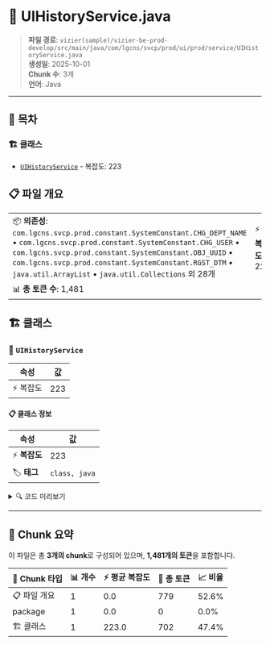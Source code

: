 # 📄 UIHistoryService.java

> **파일 경로**: `vizier(sample)/vizier-be-prod-develop/src/main/java/com/lgcns/svcp/prod/ui/prod/service/UIHistoryService.java`  
> **생성일**: 2025-10-01  
> **Chunk 수**: 3개  
> **언어**: Java
---

## 📑 목차

### 🏗️ 클래스
- [`UIHistoryService`](#class-uihistoryservice) - 복잡도: 223

## 📋 파일 개요

| | |
|--|--|
| 📦 **의존성**: `com.lgcns.svcp.prod.constant.SystemConstant.CHG_DEPT_NAME` • `com.lgcns.svcp.prod.constant.SystemConstant.CHG_USER` • `com.lgcns.svcp.prod.constant.SystemConstant.OBJ_UUID` • `com.lgcns.svcp.prod.constant.SystemConstant.RGST_DTM` • `java.util.ArrayList` • `java.util.Collections` 외 28개 | ⚡ **총 복잡도**: 223 |
| 📊 **총 토큰 수**: 1,481 |  |



## 🏗️ 클래스

### <a id="class-uihistoryservice"></a>🎯 `UIHistoryService`

| 속성 | 값 |
|------|----|
| ⚡ 복잡도 | 223 |



#### 📋 클래스 정보

| 속성 | 값 |
|------|----|
| ⚡ **복잡도** | 223 || 📍 **라인 범위** | 45-45 |
| 🏷️ **태그** | `class, java` |

<details>
<summary>🔍 코드 미리보기</summary>

```java
public class UIHistoryService {

    private final CommonDao commonDao;

    public HistoryDetailResDto retrieveHistoryDetail(String objUuid) {
        // Get item info
        ItemCodeInfo itemCodeInfo = commonDao.select("Ui-item.retrieveItemCodeInfoByUuid", objUuid);

        // Get history info
        EventDateDto created = commonDao.select("Ui-history.retrieveCreatedDate", itemCodeInfo);
        EventDateDto ended = commonDao.select("Ui-history.retrieveEndedDate", itemCodeInfo);

        List<AttributeChangeDto> addtionalChanged = commonDao.selectList("Ui-history.retrieveAddtionalChanged",
                itemCodeInfo);
        List<AttributeChangeDto> generalChanged = commonDao.selectList("Ui-history.retrieveGeneralChanged",
                itemCodeInfo);
        generalChanged.forEa...
```

**Chunk 정보**
- 🆔 **ID**: `772fe002be73`
- 📍 **라인**: 45-45
- 📊 **토큰**: 702
- 🏷️ **태그**: `class, java`

</details>

---





## 🧩 Chunk 요약

이 파일은 총 **3개의 chunk**로 구성되어 있으며, **1,481개의 토큰**을 포함합니다.

| 🧩 Chunk 타입 | 📊 개수 | ⚡ 평균 복잡도 | 📝 총 토큰 | 📈 비율 |
|---------------|--------|-------------|----------|--------|
| 📋 파일 개요 | 1 | 0.0 | 779 | 52.6% |
| package | 1 | 0.0 | 0 | 0.0% |
| 🏗️ 클래스 | 1 | 223.0 | 702 | 47.4% |

